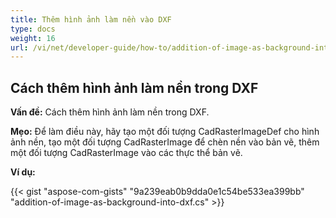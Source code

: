 ```yaml
---
title: Thêm hình ảnh làm nền vào DXF
type: docs
weight: 16
url: /vi/net/developer-guide/how-to/addition-of-image-as-background-into-dxf/
---
```


## **Cách thêm hình ảnh làm nền trong DXF**

**Vấn đề:** Cách thêm hình ảnh làm nền trong DXF.

**Mẹo:** Để làm điều này, hãy tạo một đối tượng CadRasterImageDef cho hình ảnh nền, tạo một đối tượng CadRasterImage để chèn nền vào bản vẽ, thêm một đối tượng CadRasterImage vào các thực thể bản vẽ.

**Ví dụ:**

{{< gist "aspose-com-gists" "9a239eab0b9dda0e1c54be533ea399bb" "addition-of-image-as-background-into-dxf.cs" >}}
